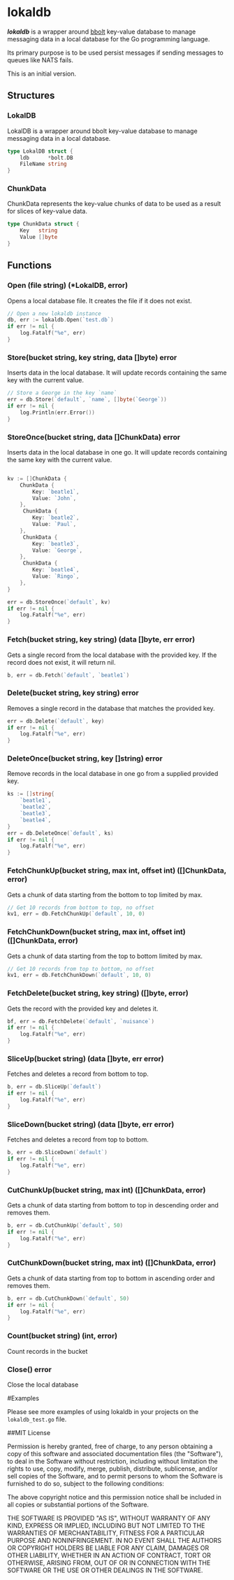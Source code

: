 # lokaldb

***lokaldb*** is a wrapper around [bbolt](http://go.etcd.io/bbolt) key-value database to manage messaging data in a local database for the Go programming language.

Its primary purpose is to be used persist messages if sending messages to queues like NATS fails.

This is an initial version.

## Structures

### LokalDB
LokalDB is a wrapper around bbolt key-value database to manage messaging data in a local database.
```go
type LokalDB struct {
    ldb      *bolt.DB
    FileName string
}
```

### ChunkData
ChunkData represents the key-value chunks of data to be used as a result for slices of key-value data.
```go
type ChunkData struct {
    Key   string
    Value []byte
}
```

## Functions


### Open (file string) (*LokalDB, error)
Opens a local database file. It creates the file if it does not exist.

```go
// Open a new lokaldb instance
db, err := lokaldb.Open(`test.db`)
if err != nil {
    log.Fatalf("%e", err)
}
```

### Store(bucket string, key string, data []byte) error
Inserts data in the local database. It will update records containing the same key with the current value.

```go
// Store a George in the key `name`
err = db.Store(`default`, `name`, []byte(`George`))
if err != nil {
    log.Println(err.Error())
}
```

### StoreOnce(bucket string, data []ChunkData) error
Inserts data in the local database in one go. It will update records containing the same key with the current value.

```go

kv := []ChunkData {
    ChunkData {
        Key: `beatle1`,
        Value: `John`,
    },
     ChunkData {
        Key: `beatle2`,
        Value: `Paul`,
    },
     ChunkData {
        Key: `beatle3`,
        Value: `George`,
    },
     ChunkData {
        Key: `beatle4`,
        Value: `Ringo`,
    },
}

err = db.StoreOnce(`default`, kv)
if err != nil {
    log.Fatalf("%e", err)
}
```

### Fetch(bucket string, key string) (data []byte, err error)
Gets a single record from the local database with the provided key. If the record does not exist, it will return nil.
```go
b, err = db.Fetch(`default`, `beatle1`)
```
### Delete(bucket string, key string) error
Removes a single record in the database that matches the provided key.
```go
err = db.Delete(`default`, key)
if err != nil {
    log.Fatalf("%e", err)
}
```
### DeleteOnce(bucket string, key []string) error
Remove records in the local database in one go from a supplied provided key.
```go
ks := []string{
    `beatle1`,
    `beatle2`,
    `beatle3`,
    `beatle4`,
}
err = db.DeleteOnce(`default`, ks)
if err != nil {
    log.Fatalf("%e", err)
}
```
### FetchChunkUp(bucket string, max int, offset int) ([]ChunkData, error)
Gets a chunk of data starting from the bottom to top limited by max.
```go
// Get 10 records from bottom to top, no offset
kv1, err = db.FetchChunkUp(`default`, 10, 0)
```
### FetchChunkDown(bucket string, max int, offset int) ([]ChunkData, error)
Gets a chunk of data starting from the top to bottom limited by max.
```go
// Get 10 records from top to bottom, no offset
kv1, err = db.FetchChunkDown(`default`, 10, 0)
```
### FetchDelete(bucket string, key string) ([]byte, error)
Gets the record with the provided key and deletes it.
```go
bf, err = db.FetchDelete(`default`, `nuisance`)
if err != nil {
    log.Fatalf("%e", err)
}
```
### SliceUp(bucket string) (data []byte, err error)
Fetches and deletes a record from bottom to top.
```go
b, err = db.SliceUp(`default`)
if err != nil {
    log.Fatalf("%e", err)
}
```

### SliceDown(bucket string) (data []byte, err error)
Fetches and deletes a record from top to bottom.
```go
b, err = db.SliceDown(`default`)
if err != nil {
    log.Fatalf("%e", err)
}
```
### CutChunkUp(bucket string, max int) ([]ChunkData, error)
Gets a chunk of data starting from bottom to top in descending order and removes them.
```go
b, err = db.CutChunkUp(`default`, 50)
if err != nil {
    log.Fatalf("%e", err)
}
```
### CutChunkDown(bucket string, max int) ([]ChunkData, error)
Gets a chunk of data starting from top to bottom in ascending order and removes them.
```go
b, err = db.CutChunkDown(`default`, 50)
if err != nil {
    log.Fatalf("%e", err)
}
```
### Count(bucket string) (int, error)
Count records in the bucket

### Close() error
Close the local database

#Examples

Please see more examples of using lokaldb in your projects on the ```lokaldb_test.go``` file.

##MIT License

Permission is hereby granted, free of charge, to any person obtaining a copy of this software and associated documentation files (the "Software"), to deal in the Software without restriction, including without limitation the rights to use, copy, modify, merge, publish, distribute, sublicense, and/or sell copies of the Software, and to permit persons to whom the Software is furnished to do so, subject to the following conditions:

The above copyright notice and this permission notice shall be included in all copies or substantial portions of the Software.

THE SOFTWARE IS PROVIDED "AS IS", WITHOUT WARRANTY OF ANY KIND, EXPRESS OR IMPLIED, INCLUDING BUT NOT LIMITED TO THE WARRANTIES OF MERCHANTABILITY, FITNESS FOR A PARTICULAR PURPOSE AND NONINFRINGEMENT. IN NO EVENT SHALL THE AUTHORS OR COPYRIGHT HOLDERS BE LIABLE FOR ANY CLAIM, DAMAGES OR OTHER LIABILITY, WHETHER IN AN ACTION OF CONTRACT, TORT OR OTHERWISE, ARISING FROM, OUT OF OR IN CONNECTION WITH THE SOFTWARE OR THE USE OR OTHER DEALINGS IN THE SOFTWARE.
